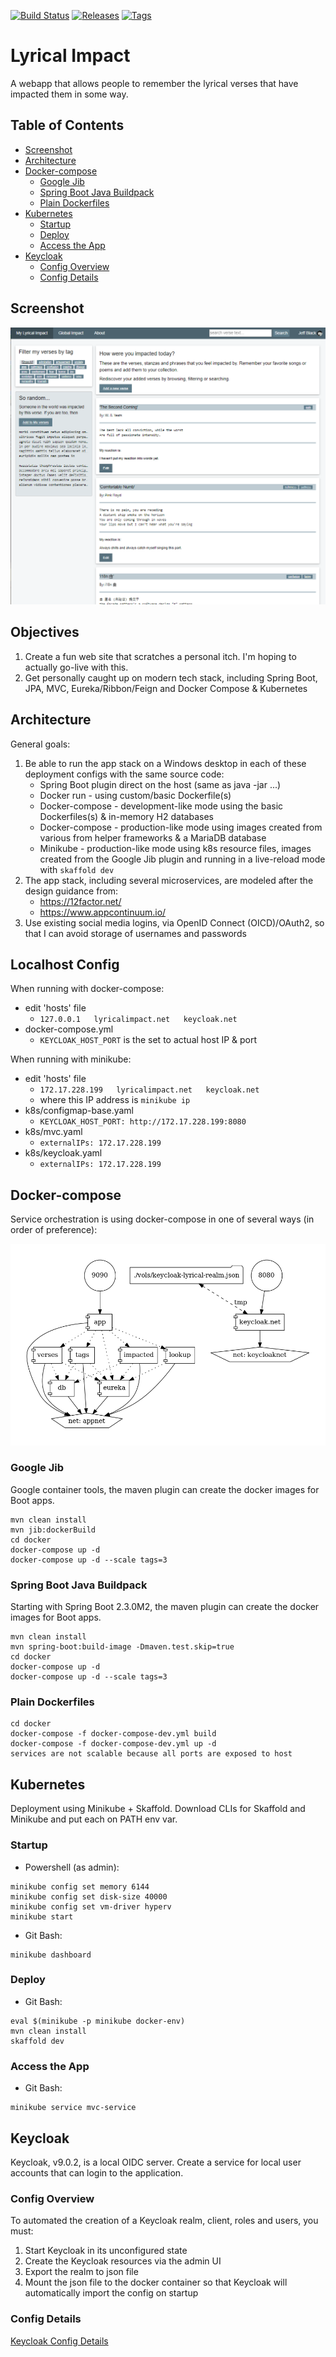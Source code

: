 [![Build Status](https://travis-ci.org/thecodebeneath/lyrical-impact.svg?branch=master)](https://travis-ci.org/thecodebeneath/lyrical-impact)
[![Releases](https://img.shields.io/github/release/thecodebeneath/lyrical-impact)](https://github.com/thecodebeneath/lyrical-impact/releases)
[![Tags](https://img.shields.io/github/v/tag/thecodebeneath/lyrical-impact)](https://github.com/thecodebeneath/lyrical-impact/tags)

# Lyrical Impact
A webapp that allows people to remember the lyrical verses that have impacted them in some way.

## Table of Contents
* [Screenshot](#screenshot)
* [Architecture](#architecture)
* [Docker-compose](#docker-compose)
  * [Google Jib](#google-jib)
  * [Spring Boot Java Buildpack](#spring-boot-java-buildpack)
  * [Plain Dockerfiles](#plain-dockerfiles)
* [Kubernetes](#kubernetes)
  * [Startup](#startup)
  * [Deploy](#deploy)
  * [Access the App](#access-the-app)
* [Keycloak](#keycloak)
  * [Config Overview](#config-overview)
  * [Config Details](manual-setup-docs#keycloak)

## Screenshot
![Screenshot][1]

[1]: /images/screenshot.png

## Objectives
1. Create a fun web site that scratches a personal itch. I'm hoping to actually go-live with this.
2. Get personally caught up on modern tech stack, including Spring Boot, JPA, MVC, Eureka/Ribbon/Feign and Docker Compose & Kubernetes

## Architecture
General goals:
1. Be able to run the app stack on a Windows desktop in each of these deployment configs with the same source code:
   - Spring Boot plugin direct on the host (same as java -jar ...)
   - Docker run - using custom/basic Dockerfile(s)
   - Docker-compose - development-like mode using the basic Dockerfiles(s) & in-memory H2 databases
   - Docker-compose - production-like mode using images created from various from helper frameworks & a MariaDB database
   - Minikube - production-like mode using k8s resource files, images created from the Google Jib plugin and running in a live-reload mode with `skaffold dev`
2. The app stack, including several microservices, are modeled after the design guidance from:
   - https://12factor.net/
   - https://www.appcontinuum.io/
3. Use existing social media logins, via OpenID Connect (OICD)/OAuth2, so that I can avoid storage of usernames and passwords

## Localhost Config
When running with docker-compose:
- edit 'hosts' file
  - `127.0.0.1   lyricalimpact.net   keycloak.net`
- docker-compose.yml
  - `KEYCLOAK_HOST_PORT` is the set to actual host IP & port

When running with minikube:
- edit 'hosts' file
  - `172.17.228.199   lyricalimpact.net   keycloak.net`
  - where this IP address is `minikube ip`
- k8s/configmap-base.yaml
  - `KEYCLOAK_HOST_PORT: http://172.17.228.199:8080`
- k8s/mvc.yaml
  - `externalIPs: 172.17.228.199`
- k8s/keycloak.yaml
  - `externalIPs: 172.17.228.199`

## Docker-compose
Service orchestration is using docker-compose in one of several ways (in order of preference):

![Screenshot][2]

[2]: /docker/docker-compose.png

### Google Jib
Google container tools, the maven plugin can create the docker images for Boot apps.

```
mvn clean install
mvn jib:dockerBuild
cd docker
docker-compose up -d
docker-compose up -d --scale tags=3
```

### Spring Boot Java Buildpack
Starting with Spring Boot 2.3.0M2, the maven plugin can create the docker images for Boot apps.

```
mvn clean install
mvn spring-boot:build-image -Dmaven.test.skip=true
cd docker
docker-compose up -d
docker-compose up -d --scale tags=3
```

### Plain Dockerfiles
```
cd docker
docker-compose -f docker-compose-dev.yml build
docker-compose -f docker-compose-dev.yml up -d
services are not scalable because all ports are exposed to host
```

## Kubernetes
Deployment using Minikube + Skaffold. Download CLIs for Skaffold and Minikube and put each on PATH env var.

### Startup
- Powershell (as admin):
```
minikube config set memory 6144
minikube config set disk-size 40000
minikube config set vm-driver hyperv
minikube start
```

- Git Bash:
```
minikube dashboard
```

### Deploy
- Git Bash:
```
eval $(minikube -p minikube docker-env)
mvn clean install
skaffold dev
```

### Access the App
- Git Bash:
```
minikube service mvc-service
```

## Keycloak
Keycloak, v9.0.2, is a local OIDC server. Create a service for local user accounts that can login to the application.

### Config Overview
To automated the creation of a Keycloak realm, client, roles and users, you must:
1. Start Keycloak in its unconfigured state
2. Create the Keycloak resources via the admin UI
3. Export the realm to json file
4. Mount the json file to the docker container so that Keycloak will automatically import the config on startup

### Config Details
[Keycloak Config Details](manual-setup-docs#keycloak)
